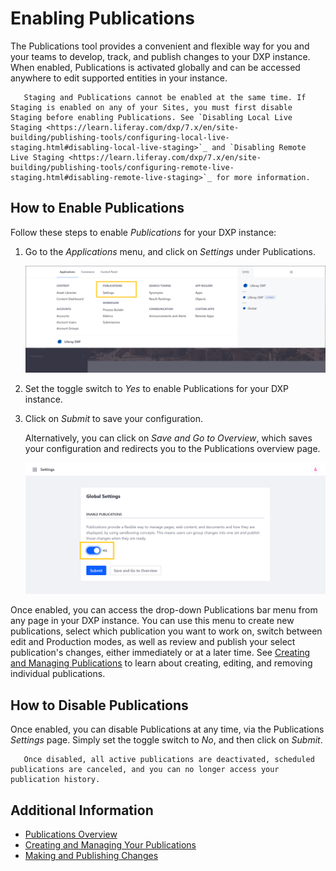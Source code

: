 # Enabling Publications

The Publications tool provides a convenient and flexible way for you and your teams to develop, track, and publish changes to your DXP instance. When enabled, Publications is activated globally and can be accessed anywhere to edit supported entities in your instance.

```important::
   Staging and Publications cannot be enabled at the same time. If Staging is enabled on any of your Sites, you must first disable Staging before enabling Publications. See `Disabling Local Live Staging <https://learn.liferay.com/dxp/7.x/en/site-building/publishing-tools/configuring-local-live-staging.html#disabling-local-live-staging>`_ and `Disabling Remote Live Staging <https://learn.liferay.com/dxp/7.x/en/site-building/publishing-tools/configuring-remote-live-staging.html#disabling-remote-live-staging>`_ for more information.
```

## How to Enable Publications

Follow these steps to enable *Publications* for your DXP instance:

1. Go to the *Applications* menu, and click on *Settings* under Publications.

    ![In the Applications menu, click on Settings under Publications.](./enabling-publications/images/01.png)

1. Set the toggle switch to *Yes* to enable Publications for your DXP instance.

1. Click on *Submit* to save your configuration.

    Alternatively, you can click on *Save and Go to Overview*, which saves your configuration and redirects you to the Publications overview page.

    ![Set the Toggle to Yes, and click on Submit or Save and Go to Overview.](./enabling-publications/images/02.png)

Once enabled, you can access the drop-down Publications bar menu from any page in your DXP instance. You can use this menu to create new publications, select which publication you want to work on, switch between edit and Production modes, as well as review and publish your select publication's changes, either immediately or at a later time. See [Creating and Managing Publications](./creating-and-managing-publications.md) to learn about creating, editing, and removing individual publications.

## How to Disable Publications

Once enabled, you can disable Publications at any time, via the Publications *Settings* page. Simply set the toggle switch to *No*, and then click on *Submit*.

```important::
   Once disabled, all active publications are deactivated, scheduled publications are canceled, and you can no longer access your publication history.
```

## Additional Information

* [Publications Overview](./publications-overview.md)
* [Creating and Managing Your Publications](./creating-and-managing-your-publications.md)
* [Making and Publishing Changes](./making-and-publishing-changes.md)
